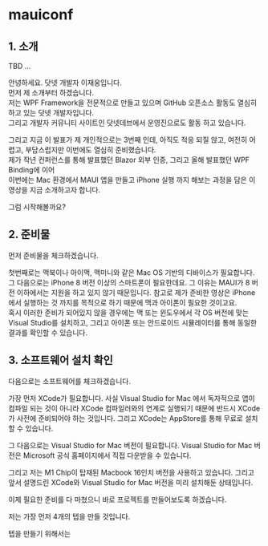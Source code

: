 # mauiconf

## 1. 소개

TBD ...

안녕하세요. 닷넷 개발자 이재웅입니다.  
먼저 제 소개부터 하겠습니다.  
저는 WPF Framework을 전문적으로 만들고 있으며 GitHub 오픈소스 활동도 열심히 하고 있는 닷넷 개발자입니다.  
그리고 개발자 커뮤니티 사이트인 닷넷데브에서 운영진으로도 활동 하고 있습니다.   

그리고 지금 이 발표가 제 개인적으로는 3번째 인데, 아직도 적응 되질 않고, 여전히 어렵고, 부담스럽지만 이번에도 열심히 준비했습니다.  
제가 작년 컨퍼런스를 통해 발표했던 Blazor 외부 인증, 그리고 올해 발표했던 WPF Binding에 이어   
이번에는 Mac 환경에서 MAUI 앱을 만들고 iPhone 실행 까지 해보는 과정을 담은 이 영상을 지금 소개하고자 합니다.

그럼 시작해볼까요?  

## 2. 준비물

먼저 준비물을 체크하겠습니다.

첫번째로는 맥북이나 아이맥, 맥미니와 같은 Mac OS 기반의 디바이스가 필요합니다.  
그 다음으로는 iPhone 8 버전 이상의 스마트폰이 필요한데요. 그 이유는 MAUI가 8 버전 이하에서는 지원을 하고 있지 않기 때문입니다.
참고로 제가 준비한 영상은 iPhone에서 실행하는 것 까지를 목적으로 하기 때문에 맥과 아이폰이 필요한 것이고요.  
혹시 이러한 준비가 되어있지 않을 경우에는 맥 또는 윈도우에서 각 OS 버전에 맞는 Visual Studio를 설치하고, 그리고 아이폰 또는 안드로이드 시뮬레이터를 통해 동일한 결과를 확인할 수 있습니다. 

## 3. 소프트웨어 설치 확인

다음으로는 소프트웨어를 체크하겠습니다.

가장 먼저 XCode가 필요합니다. 사실 Visual Studio for Mac 에서 독자적으로 앱이 컴파일 되는 것이 아니라 XCode 컴파일러와의 연계로 실행되기 때문에 반드시 XCode가 사전에 준비되어야 하는 것입니다. 그리고 XCode는 AppStore를 통해 무료로 설치할 수 있습니다.

그 다음으로는 Visual Studio for Mac 버전이 필요합니다. Visual Studio for Mac 버전은 Microsoft 공식 홈페이지에서 직접 다운받을 수 있습니다.

그리고 저는 M1 Chip이 탑재된 Macbook 16인치 버전을 사용하고 있습니다.
그리고 앞서 설명드린 XCode와 Visual Studio for Mac 버전을 미리 설치해둔 상태입니다.

이제 필요한 준비를 다 마쳤으니 바로 프로젝트를 만들어보도록 하겠습니다.

저는 가장 먼저 4개의 텝을 만들 것입니다.

텝을 만들기 위해서는 
